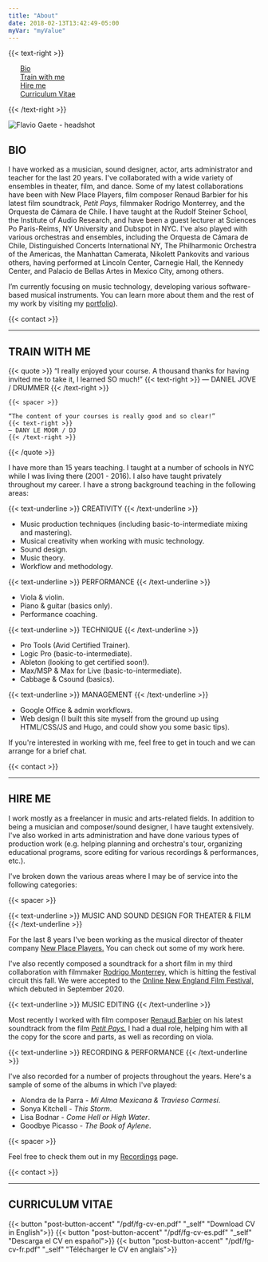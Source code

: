 ```yaml
---
title: "About"
date: 2018-02-13T13:42:49-05:00
myVar: "myValue"
---
```


{{< text-right >}}
<ul>
    <div><a href="#bio">Bio</a></div>
    <div><a href="#train-with-me">Train with me</a></div>
    <div><a href="#hire-me">Hire me</a></div>
    <div><a href="#curriculum-vitae">Curriculum Vitae</a></div>
</ul>
{{< /text-right >}}

![Flavio Gaete - headshot](/images/fg-hs.jpg)

## BIO

I have worked as a musician, sound designer, actor, arts administrator and teacher for the last 20 years. I've collaborated with a wide variety of ensembles in theater, film, and dance. Some of my latest collaborations have been with New Place Players, film composer Renaud Barbier for his latest film soundtrack, *Petit Pays*, filmmaker Rodrigo Monterrey, and the Orquesta de Cámara de Chile. I have taught at the Rudolf Steiner School, the Institute of Audio Research, and have been a guest lecturer at Sciences Po Paris-Reims, NY University and Dubspot in NYC. I've also played with various orchestras and ensembles, including the Orquesta de Cámara de Chile, Distinguished Concerts International NY, The Philharmonic Orchestra of the Americas, the Manhattan Camerata, Nikolett Pankovits and various others, having performed at Lincoln Center, Carnegie Hall, the Kennedy Center, and Palacio de Bellas Artes in Mexico City, among others. 

I’m currently focusing on music technology, developing various software-based musical instruments. You can learn more about them and the rest of my work by visiting my [portfolio](../../portfolio)). 

{{< contact >}}

---

## TRAIN WITH ME

{{< quote >}}
    “I really enjoyed your course. A thousand thanks for having invited me to take it, I learned SO much!”
    {{< text-right >}}
    — DANIEL JOVE / DRUMMER
    {{< /text-right >}}

    {{< spacer >}}

    “The content of your courses is really good and so clear!”
    {{< text-right >}}
    — DANY LE MOOR / DJ
    {{< /text-right >}}
{{< /quote >}}

I have more than 15 years teaching. I taught at a number of schools in NYC while I was living there (2001 - 2016). I also have taught privately throughout my career. I have a strong background teaching in the following areas:

{{< text-underline >}}
CREATIVITY
{{< /text-underline >}}

- Music production techniques (including basic-to-intermediate mixing and mastering).
- Musical creativity when working with music technology.
- Sound design.
- Music theory.
- Workflow and methodology.

{{< text-underline >}}
PERFORMANCE
{{< /text-underline >}}

- Viola & violin.
- Piano & guitar (basics only).
- Performance coaching.

{{< text-underline >}}
TECHNIQUE
{{< /text-underline >}}
- Pro Tools (Avid Certified Trainer).
- Logic Pro (basic-to-intermediate).
- Ableton (looking to get certified soon!).
- Max/MSP & Max for Live (basic-to-intermediate).
- Cabbage & Csound (basics).

{{< text-underline >}}
MANAGEMENT
{{< /text-underline >}}
- Google Office & admin workflows.
- Web design (I built this site myself from the ground up using HTML/CSS/JS and Hugo, and could show you some basic tips).

If you're interested in working with me, feel free to get in touch and we can arrange for a brief chat.

{{< contact >}}

---

## HIRE ME

I work mostly as a freelancer in music and arts-related fields. In addition to being a musician and composer/sound designer, I have taught extensively. I've also worked in arts administration and have done various types of production work (e.g. helping planning and orchestra's tour, organizing educational programs, score editing for various recordings & performances, etc.).

I've broken down the various areas where I may be of service into the following categories:

{{< spacer >}}

{{< text-underline >}}
MUSIC AND SOUND DESIGN FOR THEATER & FILM
{{< /text-underline >}}

For the last 8 years I've been working as the musical director of theater company [New Place Players.](https://newplaceplayersnyc.com/) You can check out some of my work here.

I've also recently composed a soundtrack for a short film in my third collaboration with filmmaker [Rodrigo Monterrey,](https://vimeo.com/romonterrey) which is hitting the festival circuit this fall. We were accepted to the [Online New England Film Festival,](https://newenglandfilm.com/festival_film/2020/the-way-you-were) which debuted in September 2020.

{{< text-underline >}}
MUSIC EDITING
{{< /text-underline >}}

Most recently I worked with film composer [Renaud Barbier](https://www.imdb.com/name/nm1721072/) on his latest soundtrack from the film *[Petit Pays.](https://www.imdb.com/title/tt9665968/)* I had a dual role, helping him with all the copy for the score and parts, as well as recording on viola.

{{< text-underline >}}
RECORDING & PERFORMANCE
{{< /text-underline >}}

I've also recorded for a number of projects throughout the years. Here's a sample of some of the albums in which I've played:

- Alondra de la Parra - *Mi Alma Mexicana & Travieso Carmesí*.
- Sonya Kitchell - *This Storm*.
- Lisa Bodnar - *Come Hell or High Water*.
- Goodbye Picasso - *The Book of Aylene*.

{{< spacer >}}

Feel free to check them out in my [Recordings](../recordings) page.

{{< contact >}}

---

## CURRICULUM VITAE

{{< button "post-button-accent" "/pdf/fg-cv-en.pdf" "_self" "Download CV in English">}}
{{< button "post-button-accent" "/pdf/fg-cv-es.pdf" "_self" "Descarga el CV en español">}}
{{< button "post-button-accent" "/pdf/fg-cv-fr.pdf" "_self" "Télécharger le CV en anglais">}}
